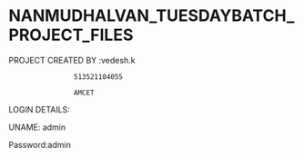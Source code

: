 # NANMUDHALVAN_TUESDAYBATCH_PROJECT_FILES

PROJECT CREATED BY :vedesh.k

                    513521104055

                    AMCET

LOGIN DETAILS:


UNAME: admin


Password:admin
